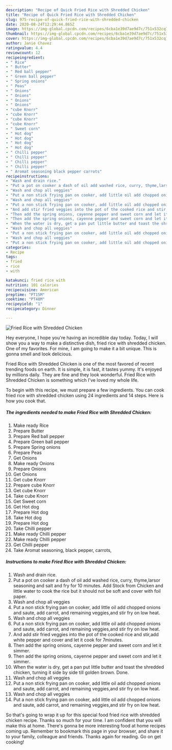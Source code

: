 ```yaml
---
description: "Recipe of Quick Fried Rice with Shredded Chicken"
title: "Recipe of Quick Fried Rice with Shredded Chicken"
slug: 975-recipe-of-quick-fried-rice-with-shredded-chicken
date: 2020-08-24T12:29:44.865Z
image: https://img-global.cpcdn.com/recipes/6cba1e39d7ae9d7c/751x532cq70/fried-rice-with-shredded-chicken-recipe-main-photo.jpg
thumbnail: https://img-global.cpcdn.com/recipes/6cba1e39d7ae9d7c/751x532cq70/fried-rice-with-shredded-chicken-recipe-main-photo.jpg
cover: https://img-global.cpcdn.com/recipes/6cba1e39d7ae9d7c/751x532cq70/fried-rice-with-shredded-chicken-recipe-main-photo.jpg
author: Janie Chavez
ratingvalue: 4.4
reviewcount: 12
recipeingredient:
- " Rice"
- " Butter"
- " Red ball pepper"
- " Green ball pepper"
- " Spring onions"
- " Peas"
- " Onions"
- " Onions"
- " Onions"
- " Onions"
- "cube Knorr"
- "cube Knorr"
- "cube Knorr"
- "cube Knorr"
- " Sweet corn"
- " Hot dog"
- " Hot dog"
- " Hot dog"
- " Hot dog"
- " Chilli pepper"
- " Chilli pepper"
- " Chilli pepper"
- " Chilli pepper"
- " Aromat seasoning black pepper carrots"
recipeinstructions:
- "Wash and drain rice."
- "Put a pot on cooker a dash of oil add washed rice, curry, thyme,larsor seasoning and salt and fry for 10 minutes. Add Stock from Chicken and little water to cook the rice but it should not be soft and cover with foil paper."
- "Wash and chop all veggies"
- "Put a non stick frying pan on cooker, add little oil add chopped onions and saute, add carrot, and remaining veggies,and stir fry on low heat."
- "Wash and chop all veggies"
- "Put a non stick frying pan on cooker, add little oil add chopped onions and saute, add carrot, and remaining veggies,and stir fry on low heat."
- "And add stir fried veggies into the pot of the cooked rice and stir,add white pepper and cover and let it cook for 7minutes."
- "Then add the spring onions, cayenne pepper and sweet corn and let it simmer."
- "Then add the spring onions, cayenne pepper and sweet corn and let it simmer."
- "When the water is dry, get a pan put little butter and toast the shredded chicken, turning it side by side till golden brown. Done."
- "Wash and chop all veggies"
- "Put a non stick frying pan on cooker, add little oil add chopped onions and saute, add carrot, and remaining veggies,and stir fry on low heat."
- "Wash and chop all veggies"
- "Put a non stick frying pan on cooker, add little oil add chopped onions and saute, add carrot, and remaining veggies,and stir fry on low heat."
categories:
- Recipe
tags:
- fried
- rice
- with

katakunci: fried rice with 
nutrition: 101 calories
recipecuisine: American
preptime: "PT15M"
cooktime: "PT48M"
recipeyield: "1"
recipecategory: Dinner

---
```



![Fried Rice with Shredded Chicken](https://img-global.cpcdn.com/recipes/6cba1e39d7ae9d7c/751x532cq70/fried-rice-with-shredded-chicken-recipe-main-photo.jpg)

Hey everyone, I hope you're having an incredible day today. Today, I will show you a way to make a distinctive dish, fried rice with shredded chicken. One of my favorites. For mine, I am going to make it a bit unique. This is gonna smell and look delicious.



Fried Rice with Shredded Chicken is one of the most favored of recent trending foods on earth. It is simple, it is fast, it tastes yummy. It's enjoyed by millions daily. They are fine and they look wonderful. Fried Rice with Shredded Chicken is something which I've loved my whole life.


To begin with this recipe, we must prepare a few ingredients. You can cook fried rice with shredded chicken using 24 ingredients and 14 steps. Here is how you cook that.

<!--inarticleads1-->

##### The ingredients needed to make Fried Rice with Shredded Chicken:

1. Make ready  Rice
1. Prepare  Butter
1. Prepare  Red ball pepper
1. Prepare  Green ball pepper
1. Prepare  Spring onions
1. Prepare  Peas
1. Get  Onions
1. Make ready  Onions
1. Prepare  Onions
1. Get  Onions
1. Get cube Knorr
1. Prepare cube Knorr
1. Get cube Knorr
1. Take cube Knorr
1. Get  Sweet corn
1. Get  Hot dog
1. Prepare  Hot dog
1. Take  Hot dog
1. Prepare  Hot dog
1. Take  Chilli pepper
1. Make ready  Chilli pepper
1. Make ready  Chilli pepper
1. Get  Chilli pepper
1. Take  Aromat seasoning, black pepper, carrots,




<!--inarticleads2-->

##### Instructions to make Fried Rice with Shredded Chicken:

1. Wash and drain rice.
1. Put a pot on cooker a dash of oil add washed rice, curry, thyme,larsor seasoning and salt and fry for 10 minutes. Add Stock from Chicken and little water to cook the rice but it should not be soft and cover with foil paper.
1. Wash and chop all veggies
1. Put a non stick frying pan on cooker, add little oil add chopped onions and saute, add carrot, and remaining veggies,and stir fry on low heat.
1. Wash and chop all veggies
1. Put a non stick frying pan on cooker, add little oil add chopped onions and saute, add carrot, and remaining veggies,and stir fry on low heat.
1. And add stir fried veggies into the pot of the cooked rice and stir,add white pepper and cover and let it cook for 7minutes.
1. Then add the spring onions, cayenne pepper and sweet corn and let it simmer.
1. Then add the spring onions, cayenne pepper and sweet corn and let it simmer.
1. When the water is dry, get a pan put little butter and toast the shredded chicken, turning it side by side till golden brown. Done.
1. Wash and chop all veggies
1. Put a non stick frying pan on cooker, add little oil add chopped onions and saute, add carrot, and remaining veggies,and stir fry on low heat.
1. Wash and chop all veggies
1. Put a non stick frying pan on cooker, add little oil add chopped onions and saute, add carrot, and remaining veggies,and stir fry on low heat.




So that's going to wrap it up for this special food fried rice with shredded chicken recipe. Thanks so much for your time. I am confident that you will make this at home. There's gonna be more interesting food at home recipes coming up. Remember to bookmark this page in your browser, and share it to your family, colleague and friends. Thanks again for reading. Go on get cooking!
